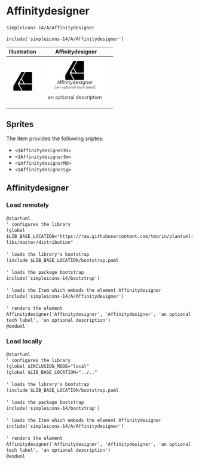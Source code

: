 # Affinitydesigner


```text
simpleicons-14/A/Affinitydesigner
```

```text
include('simpleicons-14/A/Affinitydesigner')
```



| Illustration | Affinitydesigner |
| :---: | :---: |
| ![illustration for Illustration](../../simpleicons-14/A/Affinitydesigner.png) | ![illustration for Affinitydesigner](../../simpleicons-14/A/Affinitydesigner.Local.png) |



## Sprites
The item provides the following sriptes:

- `<$AffinitydesignerXs>`
- `<$AffinitydesignerSm>`
- `<$AffinitydesignerMd>`
- `<$AffinitydesignerLg>`





## Affinitydesigner

### Load remotely
```plantuml
@startuml
' configures the library
!global $LIB_BASE_LOCATION="https://raw.githubusercontent.com/tmorin/plantuml-libs/master/distribution"

' loads the library's bootstrap
!include $LIB_BASE_LOCATION/bootstrap.puml

' loads the package bootstrap
include('simpleicons-14/bootstrap')

' loads the Item which embeds the element Affinitydesigner
include('simpleicons-14/A/Affinitydesigner')

' renders the element
Affinitydesigner('Affinitydesigner', 'Affinitydesigner', 'an optional tech label', 'an optional description')
@enduml
```

### Load locally
```plantuml
@startuml
' configures the library
!global $INCLUSION_MODE="local"
!global $LIB_BASE_LOCATION="../.."

' loads the library's bootstrap
!include $LIB_BASE_LOCATION/bootstrap.puml

' loads the package bootstrap
include('simpleicons-14/bootstrap')

' loads the Item which embeds the element Affinitydesigner
include('simpleicons-14/A/Affinitydesigner')

' renders the element
Affinitydesigner('Affinitydesigner', 'Affinitydesigner', 'an optional tech label', 'an optional description')
@enduml
```

